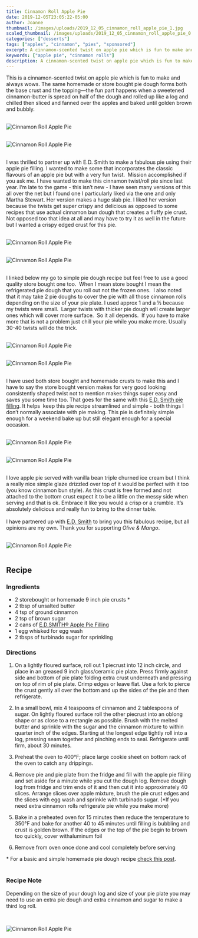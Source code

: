```yaml
---
title: Cinnamon Roll Apple Pie
date: 2019-12-05T23:05:22-05:00
author: Joanne
thumbnail: /images/uploads/2019_12_05_cinnamon_roll_apple_pie_1.jpg
scaled_thumbnail: /images/uploads/2019_12_05_cinnamon_roll_apple_pie_0.jpg
categories: ["desserts"]
tags: ["apples", "cinnamon", "pies", "sponsored"]
excerpt: A cinnamon-scented twist on apple pie which is fun to make and always wows
keywords: ["apple pie", "cinnamon rolls"]
description: A cinnamon-scented twist on apple pie which is fun to make and always wows
---
```


This is a cinnamon-scented twist on apple pie which is fun to make and always wows. The same homemade or store bought pie dough forms both the base crust and the topping—the fun part happens when a sweetened cinnamon-butter is spread on half of the dough and rolled up like a log and chilled then sliced and fanned over the apples and baked until golden brown and bubbly. 
</br>
</br>

![Cinnamon Roll Apple Pie](/images/uploads/2019_12_05_cinnamon_roll_apple_pie_2.jpg)
</br>
</br>

![Cinnamon Roll Apple Pie](/images/uploads/2019_12_05_cinnamon_roll_apple_pie_11.jpg)
</br>
</br>

I was thrilled to partner up with E.D. Smith to make a fabulous pie using their apple pie filling. I wanted to make some that incorporates the classic flavours of an apple pie but with a very fun twist.  Mission accomplished if you ask me. I have wanted to make this cinnamon twist/roll pie since last year. I’m late to the game - this isn’t new - I have seen many versions of this all over the net but I found one I particularly liked via the one and only Martha Stewart. Her version makes a huge slab pie. I liked her version because the twists get super crispy and delicious as opposed to some recipes that use actual cinnamon bun dough that creates a fluffy pie crust. Not opposed too that idea at all and may have to try it as well in the future but I wanted a crispy edged crust for this pie. 
</br>
</br>

![Cinnamon Roll Apple Pie](/images/uploads/2019_12_05_cinnamon_roll_apple_pie_3.jpg)
</br>
</br>

![Cinnamon Roll Apple Pie](/images/uploads/2019_12_05_cinnamon_roll_apple_pie_4.jpg)
</br>
</br>

I linked below my go to simple pie dough recipe but feel free to use a good quality store bought one too.  When I mean store bought I mean the refrigerated pie dough that you roll out not the frozen ones.  I also noted that it may take 2 pie doughs to cover the pie with all those cinnamon rolls depending on the size of your pie plate. I used approx 1 and a &frac12; because my twists were small.  Larger twists with thicker pie dough will create larger ones which will cover more surface.  So it all depends.  If you have to make more that is not a problem just chill your pie while you make more. Usually 30-40 twists will do the trick. 
</br>
</br>

![Cinnamon Roll Apple Pie](/images/uploads/2019_12_05_cinnamon_roll_apple_pie_5.jpg)
</br>
</br>

![Cinnamon Roll Apple Pie](/images/uploads/2019_12_05_cinnamon_roll_apple_pie_6.jpg)
</br>
</br>

I have used both store bought and homemade crusts to make this and I have to say the store bought version makes for very good looking consistently shaped twist not to mention makes things super easy and saves you some time too. That goes for the same with this <span class="highlight"><a rel="nofollow" href="https://www.edsmith.com/en/products/e-d-smith-apple-pie-filling/">E.D. Smith pie filling</a></span>. It helps  keep this pie recipe streamlined and simple - both things I don’t normally associate with pie making. This pie is definitely simple enough for a weekend bake up but still elegant enough for a special occasion.  
</br>
</br>

![Cinnamon Roll Apple Pie](/images/uploads/2019_12_05_cinnamon_roll_apple_pie_7.jpg)
</br>
</br>

![Cinnamon Roll Apple Pie](/images/uploads/2019_12_05_cinnamon_roll_apple_pie_8.jpg)
</br>
</br>

I love apple pie served with vanilla bean triple churned ice cream but I think a really nice simple glaze drizzled over top of it would be perfect with it too (you know cinnamon bun style). As this crust is free formed and not attached to the bottom crust expect it to be a little on the messy side when serving and that is ok. Embrace it like you would a crisp or a crumble. It’s absolutely delicious and really fun to bring to the dinner table.
</br>
</br>
I have partnered up with <span class="highlight"><a rel="nofollow" href="https://www.edsmith.com">E.D. Smith</a></span> to bring you this fabulous recipe, but all opinions are my own. Thank you for supporting _Olive & Mango_.
</br>
</br>

![Cinnamon Roll Apple Pie](/images/uploads/2019_12_05_cinnamon_roll_apple_pie_9.jpg)
</br>
</br>

## Recipe
### Ingredients

* <span itemprop="ingredients">2 storebought or homemade 9 inch pie crusts &ast;</span>
* <span itemprop="ingredients">2 tbsp of unsalted butter  </span>
* <span itemprop="ingredients">4 tsp of ground cinnamon  </span>
* <span itemprop="ingredients">2 tsp of brown sugar  </span>
* <span itemprop="ingredients">2 cans of <span class="highlight"><a rel="nofollow" href="https://www.edsmith.com/en/products/e-d-smith-apple-pie-filling/">E.D.SMITH® Apple Pie Filling</a></span> </span> 
* <span itemprop="ingredients">1 egg whisked for egg wash  
* <span itemprop="ingredients">2 tbsps of turbinado sugar for sprinkling </span> 

### Directions  

1. On a lightly floured surface, roll out 1 piecrust into 12 inch circle, and place in an greased 9 inch glass/ceramic pie plate. Press firmly against side and bottom of pie plate folding extra crust underneath and pressing on top of rim of pie plate. Crimp edges or leave flat. Use a fork to pierce the crust gently all over the bottom and up the sides of the pie and then refrigerate.

2. In a small bowl, mix 4 teaspoons of cinnamon and 2 tablespoons of sugar. On lightly floured surface roll the other piecrust into an oblong shape or as close to a rectangle as possible. Brush with the melted butter and sprinkle with the sugar and the cinnamon mixture to within quarter inch of the edges. Starting at the longest edge tightly roll into a log, pressing seam together and pinching ends to seal. Refrigerate until firm, about 30 minutes.

3. Preheat the oven to 400°F; place large cookie sheet on bottom rack of the oven to catch any drippings.

4. Remove pie and pie plate from the fridge and fill with the apple pie filling and set aside for a minute while you cut the dough log. Remove dough log from fridge and trim ends of it and then cut it into approximately 40 slices. Arrange slices over apple mixture, brush the pie crust edges and the slices with egg wash and sprinkle with turbinado sugar. (*If you need extra cinnamon rolls refrigerate pie while you make more)  

5. Bake in a preheated oven for 15 minutes then reduce the temperature to 350°F and bake for another 40 to 45 minutes until filling is bubbling and crust is golden brown. If the edges or the top of the pie begin to brown too quickly, cover withaluminum foil

6. Remove from oven once done and cool completely before serving

&ast; For a basic and simple homemade pie dough recipe [check this post](https://www.oliveandmango.com/salted-caramel-apple-pie/).
</br>
</br>

### Recipe Note 
Depending on the size of your dough log and size of your pie plate you may need to use an extra pie dough and extra cinnamon and sugar to make a third log roll.  

</br>

![Cinnamon Roll Apple Pie](/images/uploads/2019_12_05_cinnamon_roll_apple_pie_10.jpg)